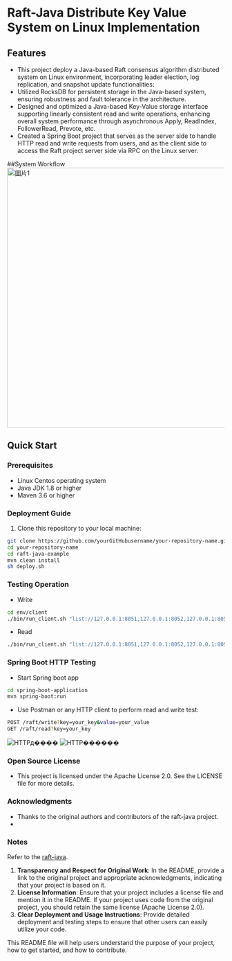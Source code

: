 # Raft-Java Distribute Key Value System on Linux Implementation

## Features
- This project deploy a Java-based Raft consensus algorithm distributed system on Linux environment, incorporating leader election, log replication, and snapshot update functionalities:
- Utilized RocksDB for persistent storage in the Java-based system, ensuring robustness and fault tolerance in the architecture.
- Designed and optimized a Java-based Key-Value storage interface supporting linearly consistent read and write operations, enhancing overall system performance through asynchronous Apply, ReadIndex, FollowerRead, Prevote, etc.
- Created a Spring Boot project that serves as the server side to handle HTTP read and write requests from users, and as the client side to access the Raft project server side via RPC on the Linux server.

##System Workflow
<img width="600" alt="圖片1" src="https://github.com/kevchen266/Raft_Distribute_KV_System/assets/72414426/6c6a9d6c-d20e-462c-bcd8-b08abe6275f9">


## Quick Start

### Prerequisites

- Linux Centos operating system
- Java JDK 1.8 or higher
- Maven 3.6 or higher

### Deployment Guide

1. Clone this repository to your local machine:
```bash
git clone https://github.com/yourGitHubusername/your-repository-name.git
cd your-repository-name
cd raft-java-example
mvn clean install
sh deploy.sh
```

### Testing Operation
- Write
```bash
cd env/client
./bin/run_client.sh "list://127.0.0.1:8051,127.0.0.1:8052,127.0.0.1:8053" hello world
```
- Read
```bash
./bin/run_client.sh "list://127.0.0.1:8051,127.0.0.1:8052,127.0.0.1:8053" hello
```

### Spring Boot HTTP Testing
- Start Spring boot app
```bash
cd spring-boot-application
mvn spring-boot:run
```
- Use Postman or any HTTP client to perform read and write test:
```bash
POST /raft/write?key=your_key&value=your_value
GET /raft/read?key=your_key
```
![HTTPд����](https://github.com/kevchen266/Raft_Distribute_KV_System/assets/72414426/29c1852a-2181-4a7f-b8f1-d335a4581669)
![HTTP������](https://github.com/kevchen266/Raft_Distribute_KV_System/assets/72414426/5de2c416-e3b0-43f7-898c-5457aef1f420)


### Open Source License
- This project is licensed under the Apache License 2.0. See the LICENSE file for more details.
### Acknowledgments
- Thanks to the original authors and contributors of the raft-java project.
-
### Notes
Refer to the [raft-java](https://github.com/wenweihu86/raft-java).
1. **Transparency and Respect for Original Work**: In the README, provide a link to the original project and appropriate acknowledgments, indicating that your project is based on it.
2. **License Information**: Ensure that your project includes a license file and mention it in the README. If your project uses code from the original project, you should retain the same license (Apache License 2.0).
3. **Clear Deployment and Usage Instructions**: Provide detailed deployment and testing steps to ensure that other users can easily utilize your code.

This README file will help users understand the purpose of your project, how to get started, and how to contribute.
